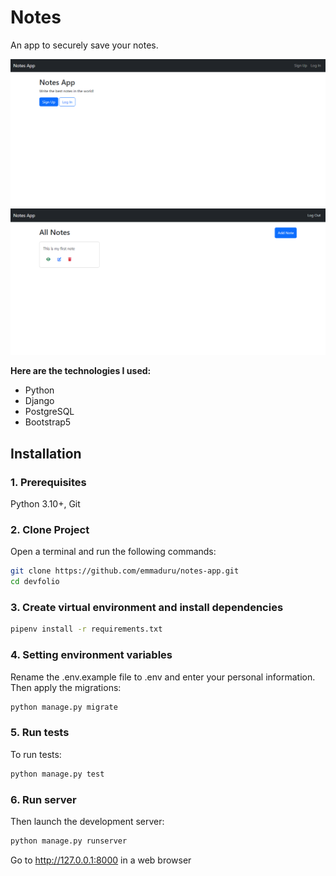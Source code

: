 # Notes
An app to securely save your notes.

![](static/images/notes-home.PNG)
<br>
![](static/images/notes-list.PNG)
<br>

**Here are the technologies I used:**
- Python
- Django
- PostgreSQL
- Bootstrap5

## Installation
### 1. Prerequisites
Python 3.10+, Git

### 2. Clone Project
Open a terminal and run the following commands:
```bash
git clone https://github.com/emmaduru/notes-app.git
cd devfolio
```

### 3. Create virtual environment and install dependencies
```bash
pipenv install -r requirements.txt
```

### 4. Setting environment variables
Rename the .env.example file to .env and enter your personal information.
Then apply the migrations:

```bash
python manage.py migrate
```

### 5. Run tests
To run tests:
```bash
python manage.py test
```

### 6. Run server
Then launch the development server:

```bash
python manage.py runserver
```
Go to http://127.0.0.1:8000 in a web browser
